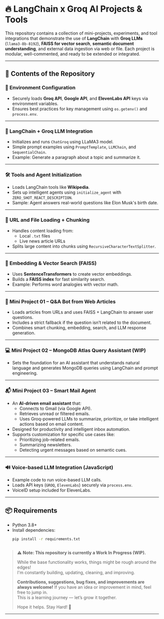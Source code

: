 # 🔥 LangChain x Groq AI Projects & Tools

This repository contains a collection of mini-projects, experiments, and tool integrations that demonstrate the use of **LangChain** with **Groq LLMs** (`llama3-8b-8192`), **FAISS for vector search**, **semantic document understanding**, and external data ingestion via web or file. Each project is modular, well-commented, and ready to be extended or integrated.

---

## 📁 Contents of the Repository

### 🔑 Environment Configuration
- Securely loads **Groq API**, **Google API**, and **ElevenLabs API** keys via environment variables.
- Ensures best practices for key management using `os.getenv()` and `process.env`.

---

### 🧠 LangChain + Groq LLM Integration
- Initializes and runs `ChatGroq` using LLaMA3 model.
- Simple prompt examples using `PromptTemplate`, `LLMChain`, and `SequentialChain`.
- Example: Generate a paragraph about a topic and summarize it.

---

### 🛠️ Tools and Agent Initialization
- Loads LangChain tools like **Wikipedia**.
- Sets up intelligent agents using `initialize_agent` with `ZERO_SHOT_REACT_DESCRIPTION`.
- Sample: Agent answers real-world questions like Elon Musk's birth date.

---

### 📄 URL and File Loading + Chunking
- Handles content loading from:
  - Local `.txt` files
  - Live news article URLs
- Splits large content into chunks using `RecursiveCharacterTextSplitter`.

---

### 🧬 Embedding & Vector Search (FAISS)
- Uses **SentenceTransformers** to create vector embeddings.
- Builds a **FAISS index** for fast similarity search.
- Example: Performs word analogies with vector math.

---

### 💬 Mini Project 01 – Q&A Bot from Web Articles
- Loads articles from URLs and uses FAISS + LangChain to answer user questions.
- Includes a strict fallback if the question isn’t related to the document.
- Combines smart chunking, embedding, search, and LLM response generation.

---

### 💻 Mini Project 02 – MongoDB Atlas Query Assistant (WIP)
- Sets the foundation for an AI assistant that understands natural language and generates MongoDB queries using LangChain and prompt engineering.

---

### 📬 Mini Project 03 – Smart Mail Agent
- An **AI-driven email assistant** that:
  - Connects to Gmail (via Google API).
  - Retrieves unread or filtered emails.
  - Uses Groq-powered LLMs to summarize, prioritize, or take intelligent actions based on email content.
- Designed for productivity and intelligent inbox automation.
- Supports customization for specific use cases like:
  - Prioritizing job-related emails.
  - Summarizing newsletters.
  - Detecting urgent messages based on semantic cues.

---

### 🔊 Voice-based LLM Integration (JavaScript)
- Example code to run voice-based LLM calls.
- Loads API keys (`GROQ`, `ElevenLabs`) securely via `process.env`.
- VoiceID setup included for ElevenLabs.

---

## 📦 Requirements

- Python 3.8+
- Install dependencies:
  ```bash
  pip install -r requirements.txt


  
> ⚠️ **Note: This repository is currently a Work In Progress (WIP).**
> 
> While the base functionality works, things might be rough around the edges!  
> I'm constantly building, updating, cleaning, and improving.
> 
> **Contributions, suggestions, bug fixes, and improvements are always welcome!**
> If you have an idea or improvement in mind, feel free to jump in.  
> This is a learning journey — let’s grow it together.
>
> Hope it helps. Stay Hard! 💪

---
